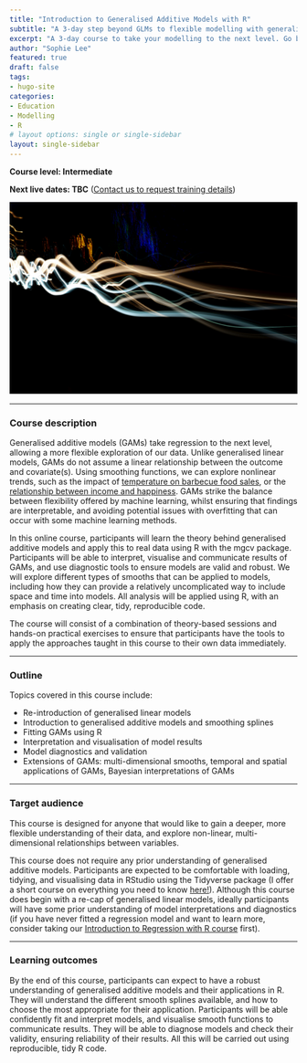```yaml
---
title: "Introduction to Generalised Additive Models with R"
subtitle: "A 3-day step beyond GLMs to flexible modelling with generalised additive models"
excerpt: "A 3-day course to take your modelling to the next level. Go beyond generalised linear models with their smoother, more flexible cousins: generalised additive models!"
author: "Sophie Lee"
featured: true
draft: false
tags:
- hugo-site
categories:
- Education
- Modelling
- R
# layout options: single or single-sidebar
layout: single-sidebar
---
```


**Course level: Intermediate**

**Next live dates: TBC** ([Contact us to request training details](mailto:sophie.a.lee10@gmail.com))

![Photo by Kyle Bushnell on Unsplash](wiggly.jpg)

--- 

### Course description
Generalised additive models (GAMs) take regression to the next level, allowing a more flexible exploration of our data. Unlike generalised linear models, GAMs do not assume a linear relationship between the outcome and covariate(s). Using smoothing functions, we can explore nonlinear trends, such as the impact of [temperature on barbecue food sales](https://ahdb.org.uk/news/consumer-insight-summer-2023-bbqs-took-a-hit-as-sunshine-hours-lower-in-august), or the [relationship between income and happiness](https://www.ncbi.nlm.nih.gov/pmc/articles/PMC10068796/). GAMs strike the balance between flexibility offered by machine learning, whilst ensuring that findings are interpretable, and avoiding potential issues with overfitting that can occur with some machine learning methods.

In this online course, participants will learn the theory behind generalised additive models and apply this to real data using R with the mgcv package. Participants will be able to interpret, visualise and communicate results of GAMs, and use diagnostic tools to ensure models are valid and robust. We will explore different types of smooths that can be applied to models, including how they can provide a relatively uncomplicated way to include space and time into models. All analysis will be applied using R, with an emphasis on creating clear, tidy, reproducible code.

The course will consist of a combination of theory-based sessions and hands-on practical exercises to ensure that participants have the tools to apply the approaches taught in this course to their own data immediately.

--- 

### Outline
Topics covered in this course include:

- Re-introduction of generalised linear models
- Introduction to generalised additive models and smoothing splines
- Fitting GAMs using R
- Interpretation and visualisation of model results
- Model diagnostics and validation
- Extensions of GAMs: multi-dimensional smooths, temporal and spatial applications of GAMs, Bayesian interpretations of GAMs

---

### Target audience
This course is designed for anyone that would like to gain a deeper, more flexible understanding of their data, and explore non-linear, multi-dimensional relationships between variables.

This course does not require any prior understanding of generalised additive models. Participants are expected to be comfortable with loading, tidying, and visualising data in RStudio using the Tidyverse package (I offer a short course on everything you need to know [here!](https://scubed.netlify.app/courses/intro_r_tidyverse/)). Although this course does begin with a re-cap of generalised linear models, ideally participants will have some prior understanding of model interpretations and diagnostics (if you have never fitted a regression model and want to learn more, consider taking our [Introduction to Regression with R course](https://scubed.netlify.app/courses/regression_with_r/) first).

---

### Learning outcomes
By the end of this course, participants can expect to have a robust understanding of generalised additive models and their applications in R. They will understand the different smooth splines available, and how to choose the most appropriate for their application. Participants will be able confidently fit and interpret models, and visualise smooth functions to communicate results. They will be able to diagnose models and check their validity, ensuring reliability of their results. All this will be carried out using reproducible, tidy R code.

